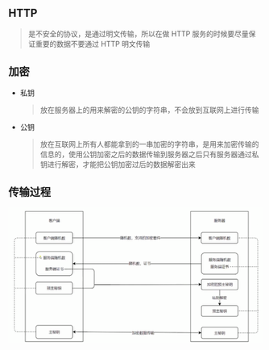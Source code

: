 <!--
 * @Description: In User Settings Edit
 * @Author: your name
 * @Date: 2019-09-24 14:58:38
 * @LastEditTime: 2019-09-24 15:10:48
 * @LastEditors: Please set LastEditors
 -->

## HTTP

> 是不安全的协议，是通过明文传输，所以在做 HTTP 服务的时候要尽量保证重要的数据不要通过 HTTP 明文传输

## 加密

- 私钥
  > 放在服务器上的用来解密的公钥的字符串，不会放到互联网上进行传输
- 公钥
  > 放在互联网上所有人都能拿到的一串加密的字符串，是用来加密传输的信息的，使用公钥加密之后的数据传输到服务器之后只有服务器通过私钥进行解密，才能把公钥加密过后的数据解密出来

## 传输过程

![图片](./https.jpg)
